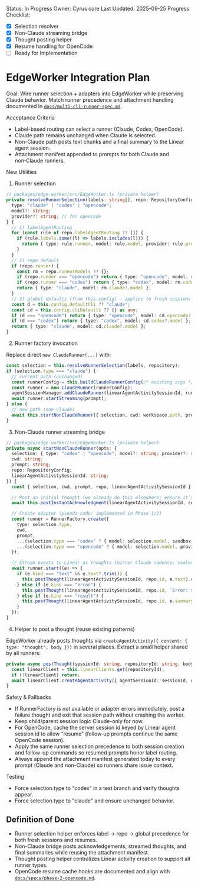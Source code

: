 Status: In Progress
Owner: Cyrus core
Last Updated: 2025-09-25
Progress Checklist:
- [x] Selection resolver
- [x] Non-Claude streaming bridge
- [x] Thought posting helper
- [x] Resume handling for OpenCode
- [ ] Ready for Implementation

# EdgeWorker Integration Plan

Goal: Wire runner selection + adapters into EdgeWorker while preserving Claude behavior. Match runner precedence and attachment handling documented in [`docs/multi-cli-runner-spec.md`](../multi-cli-runner-spec.md).

Acceptance Criteria
- Label-based routing can select a runner (Claude, Codex, OpenCode).
- Claude path remains unchanged when Claude is selected.
- Non-Claude path posts text chunks and a final summary to the Linear agent session.
- Attachment manifest appended to prompts for both Claude and non‑Claude runners.

New Utilities

1) Runner selection

```ts
// packages/edge-worker/src/EdgeWorker.ts (private helper)
private resolveRunnerSelection(labels: string[], repo: RepositoryConfig): {
  type: "claude" | "codex" | "opencode";
  model?: string;
  provider?: string; // for opencode
} {
  // 1) labelAgentRouting
  for (const rule of repo.labelAgentRouting ?? []) {
    if (rule.labels.some((l) => labels.includes(l))) {
      return { type: rule.runner, model: rule.model, provider: rule.provider };
    }
  }
  // 2) repo default
  if (repo.runner) {
    const rm = repo.runnerModels ?? {};
    if (repo.runner === "opencode") return { type: "opencode", model: rm.opencode?.model, provider: rm.opencode?.provider };
    if (repo.runner === "codex") return { type: "codex", model: rm.codex?.model };
    return { type: "claude", model: rm.claude?.model };
  }
  // 3) global defaults (from this.config) — applies to fresh sessions & follow-ups
  const d = this.config.defaultCli ?? "claude";
  const cd = this.config.cliDefaults ?? {} as any;
  if (d === "opencode") return { type: "opencode", model: cd.opencode?.model, provider: cd.opencode?.provider };
  if (d === "codex") return { type: "codex", model: cd.codex?.model };
  return { type: "claude", model: cd.claude?.model };
}
```

2) Runner factory invocation

Replace direct `new ClaudeRunner(...)` with:

```ts
const selection = this.resolveRunnerSelection(labels, repository);
if (selection.type === "claude") {
  // current path (unchanged)
  const runnerConfig = this.buildClaudeRunnerConfig(/* existing args */);
  const runner = new ClaudeRunner(runnerConfig);
  agentSessionManager.addClaudeRunner(linearAgentActivitySessionId, runner);
  await runner.startStreaming(prompt);
} else {
  // new path (non-Claude)
  await this.startNonClaudeRunner({ selection, cwd: workspace.path, prompt, repo: repository, linearAgentActivitySessionId });
}
```

3) Non-Claude runner streaming bridge

```ts
// packages/edge-worker/src/EdgeWorker.ts (private helper)
private async startNonClaudeRunner(opts: {
  selection: { type: "codex" | "opencode"; model?: string; provider?: string };
  cwd: string;
  prompt: string;
  repo: RepositoryConfig;
  linearAgentActivitySessionId: string;
}) {
  const { selection, cwd, prompt, repo, linearAgentActivitySessionId } = opts;

  // Post an initial thought (we already do this elsewhere; ensure it’s called)
  await this.postInstantAcknowledgment(linearAgentActivitySessionId, repo.id);

  // Create adapter (pseudo-code; implemented in Phase 1/2)
  const runner = RunnerFactory.create({
    type: selection.type,
    cwd,
    prompt,
    ...(selection.type === "codex" ? { model: selection.model, sandbox: this.config.cliDefaults?.codex?.sandbox, approvalPolicy: this.config.cliDefaults?.codex?.approvalPolicy } : {}),
    ...(selection.type === "opencode" ? { model: selection.model, provider: selection.provider, serverUrl: this.config.cliDefaults?.opencode?.serverUrl } : {}),
  });

  // Stream events to Linear as thoughts (mirror Claude cadence; coalesce if needed)
  await runner.start((e) => {
    if (e.kind === "text" && e.text?.trim()) {
      this.postThought(linearAgentActivitySessionId, repo.id, e.text).catch(() => {});
    } else if (e.kind === "error") {
      this.postThought(linearAgentActivitySessionId, repo.id, `Error: ${e.error.message}`).catch(() => {});
    } else if (e.kind === "result") {
      this.postThought(linearAgentActivitySessionId, repo.id, e.summary ?? "Completed").catch(() => {});
    }
  });
}
```

4) Helper to post a thought (reuse existing patterns)

EdgeWorker already posts thoughts via `createAgentActivity({ content: { type: "thought", body }})` in several places. Extract a small helper shared by all runners:

```ts
private async postThought(sessionId: string, repositoryId: string, body: string) {
  const linearClient = this.linearClients.get(repositoryId);
  if (!linearClient) return;
  await linearClient.createAgentActivity({ agentSessionId: sessionId, content: { type: "thought", body } });
}
```

Safety & Fallbacks
- If RunnerFactory is not available or adapter errors immediately, post a failure thought and exit that session path without crashing the worker.
- Keep child/parent session logic Claude-only for now.
- For OpenCode, cache the server session id keyed by Linear agent session id to allow “resume” (follow‑up prompts continue the same OpenCode session).
- Apply the same runner selection precedence to both session creation and follow-up commands so resumed prompts honor label routing.
- Always append the attachment manifest generated today to every prompt (Claude and non-Claude) so runners share issue context.

Testing
- Force selection.type to "codex" in a test branch and verify thoughts appear.
- Force selection.type to "claude" and ensure unchanged behavior.

## Definition of Done

- Runner selection helper enforces label → repo → global precedence for both fresh sessions and resumes.
- Non-Claude bridge posts acknowledgements, streamed thoughts, and final summaries while reusing the attachment manifest.
- Thought posting helper centralizes Linear activity creation to support all runner types.
- OpenCode resume cache hooks are documented and align with [`docs/specs/phase-2-opencode.md`](phase-2-opencode.md).
